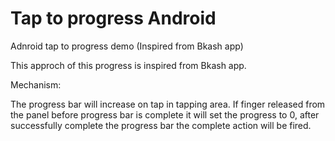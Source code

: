 # Tap to progress Android
Adnroid tap to progress demo (Inspired from Bkash app)

This approch of this progress is inspired from Bkash app.

Mechanism:

The progress bar will increase on tap in tapping area. If finger released from the panel before progress bar is complete it will set the progress to 0, after successfully complete the progress bar the complete action will be fired.

